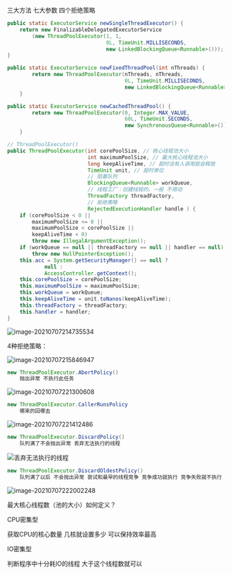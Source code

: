 三大方法 七大参数  四个拒绝策略



```java
public static ExecutorService newSingleThreadExecutor() {
    return new FinalizableDelegatedExecutorService
        (new ThreadPoolExecutor(1, 1,
                                0L, TimeUnit.MILLISECONDS,
                                new LinkedBlockingQueue<Runnable>()));
}

public static ExecutorService newFixedThreadPool(int nThreads) {
        return new ThreadPoolExecutor(nThreads, nThreads,
                                      0L, TimeUnit.MILLISECONDS,
                                      new LinkedBlockingQueue<Runnable>());
    }

public static ExecutorService newCachedThreadPool() {
        return new ThreadPoolExecutor(0, Integer.MAX_VALUE,
                                      60L, TimeUnit.SECONDS,
                                      new SynchronousQueue<Runnable>());
    }
```



```java
// ThreadPoolExecutor()
public ThreadPoolExecutor(int corePoolSize, // 核心线程池大小 
                          int maximumPoolSize, // 最大核心线程池大小 
                          long keepAliveTime, // 超时没有人调用就会释放 
                          TimeUnit unit, // 超时单位 
                          // 阻塞队列 
                          BlockingQueue<Runnable> workQueue, 
                          // 线程工厂：创建线程的，一般 不用动
                          ThreadFactory threadFactory,  
                          // 拒绝策略
                          RejectedExecutionHandler handle ) {
    if (corePoolSize < 0 ||
        maximumPoolSize <= 0 ||
        maximumPoolSize < corePoolSize ||
        keepAliveTime < 0)
        throw new IllegalArgumentException();
    if (workQueue == null || threadFactory == null || handler == null)
        throw new NullPointerException();
    this.acc = System.getSecurityManager() == null ?
            null :
            AccessController.getContext();
    this.corePoolSize = corePoolSize;
    this.maximumPoolSize = maximumPoolSize;
    this.workQueue = workQueue;
    this.keepAliveTime = unit.toNanos(keepAliveTime);
    this.threadFactory = threadFactory;
    this.handler = handler;
}
```

![image-20210707214735534](C:\Users\21173\AppData\Roaming\Typora\typora-user-images\image-20210707214735534.png)

4种拒绝策略：

![image-20210707215846947](C:\Users\21173\AppData\Roaming\Typora\typora-user-images\image-20210707215846947.png)

```java
new ThreadPoolExecutor.AbortPolicy()
    抛出异常 不执行此任务
```

![image-20210707221300608](C:\Users\21173\AppData\Roaming\Typora\typora-user-images\image-20210707221300608.png)

```java
new ThreadPoolExecutor.CallerRunsPolicy
    哪来的回哪去
```

![image-20210707221412486](C:\Users\21173\AppData\Roaming\Typora\typora-user-images\image-20210707221412486.png)



```java
new ThreadPoolExecutor.DiscardPolicy()
    队列满了不会抛出异常 丢弃无法执行的线程
```

![丢弃无法执行的线程](C:\Users\21173\AppData\Roaming\Typora\typora-user-images\image-20210707221538681.png)

```java
new ThreadPoolExecutor.DiscardOldestPolicy()
    队列满了以后 不会抛出异常 尝试和最早的线程竞争 竞争成功就执行 竞争失败就不执行
```

![image-20210707222002248](C:\Users\21173\AppData\Roaming\Typora\typora-user-images\image-20210707222002248.png)



最大核心线程数（池的大小）如何定义？

CPU密集型

获取CPU的核心数量 几核就设置多少 可以保持效率最高

IO密集型

判断程序中十分耗IO的线程 大于这个线程数就可以

